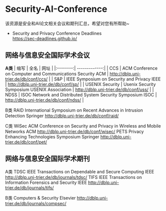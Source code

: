 # Security-AI-Conference
该资源是安全和AI论文相关会议和期刊汇总，希望对您有所帮助~


- Security and Privacy Conference Deadlines <br />
https://sec-deadlines.github.io/


## 网络与信息安全国际学术会议

**A类**
| 缩写 | 全名   |  网址   |
|:--------:| -------------:|
| CCS | ACM Conference on Computer and Communications Security ACM | http://dblp.uni-trier.de/db/conf/ccs/  |
| S&P | IEEE Symposium on Security and Privacy IEEE | http://dblp.uni-trier.de/db/conf/sp/  |
| USENIX Security | Usenix Security Symposium USENIX Association | http://dblp.uni-trier.de/db/conf/uss/ |
| NDSS | ISOC Network and Distributed System Security Symposium ISOC | http://dblp.uni-trier.de/db/conf/ndss/ |

B类
RAID International Symposium on Recent Advances in Intrusion Detection Springer http://dblp.uni-trier.de/db/conf/raid/

C类
WiSec ACM Conference on Security and Privacy in Wireless and Mobile Networks ACM http://dblp.uni-trier.de/db/conf/wisec/
PETS Privacy Enhancing Technologies Symposium Springer http://dblp.uni-trier.de/db/conf/pet/

## 网络与信息安全国际学术期刊

A类
TDSC IEEE Transactions on Dependable and Secure Computing IEEE http://dblp.uni-trier.de/db/journals/tdsc/
TIFS IEEE Transactions on Information Forensics and Security IEEE http://dblp.uni-trier.de/db/journals/tifs/

B类
Computers & Security Elsevier http://dblp.uni-trier.de/db/journals/compsec/



